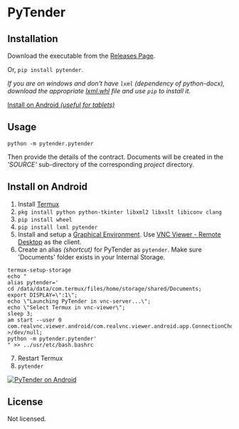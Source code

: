 
# PyTender

## Installation
Download the executable from the [Releases Page](https://github.com/pragyanone/pytender/releases).

Or, `pip install pytender`.

*If you are on windows and don't have `lxml` (dependency of python-docx), download the appropriate [lxml.whl](https://www.lfd.uci.edu/~gohlke/pythonlibs/#lxml) file and use `pip` to install it.*

[Install on Android *(useful for tablets)*](#install-on-android)

## Usage
```
python -m pytender.pytender
```

Then provide the details of the contract.
Documents will be created in the *'SOURCE'* sub-directory of the corresponding *project* directory.

## Install on Android
1. Install [Termux](https://f-droid.org/en/packages/com.termux)
2. `pkg install python python-tkinter libxml2 libxslt libiconv clang`
3. `pip install wheel`
4. `pip install lxml pytender`
5. Install and setup a [Graphical Environment](https://wiki.termux.com/wiki/Graphical_Environment). Use [VNC Viewer - Remote Desktop](https://play.google.com/store/apps/details?id=com.realvnc.viewer.android) as the client.
6. Create an alias *(shortcut)* for PyTender as `pytender`. Make sure 'Documents' folder exists in your Internal Storage.
```
termux-setup-storage
echo "
alias pytender='
cd /data/data/com.termux/files/home/storage/shared/Documents;
export DISPLAY=\":1\";
echo \"Launching PyTender in vnc-server...\";
echo \"Select Termux in vnc-viewer\";
sleep 3;
am start --user 0 com.realvnc.viewer.android/com.realvnc.viewer.android.app.ConnectionChooserActivity >/dev/null;
python -m pytender.pytender'
" >> ../usr/etc/bash.bashrc
```
7. Restart Termux
8. `pytender`

[![PyTender on Android](https://github.com/pragyanone/pytender/blob/master/blob/Thumbnail.png)](https://www.youtube.com/watch?v=CQXYXuep1N4 "PyTender Installation on Android")

## License
Not licensed.
